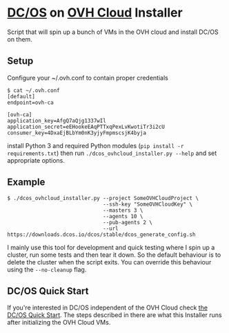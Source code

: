 # [DC/OS](https://dcos.io/) on [OVH Cloud](https://www.ovh.com/us/cloud/) Installer
Script that will spin up a bunch of VMs in the OVH cloud and install DC/OS on them.

## Setup
Configure your ~/.ovh.conf to contain proper credentials


```
$ cat ~/.ovh.conf
[default]
endpoint=ovh-ca

[ovh-ca]
application_key=AfgQ7aQjg1337wIl
application_secret=eEHookeEAqPTTxqPexLvKwotiTr3i2cU
consumer_key=4DxaEjBLbYm0nK3yjyFmpmscsjK4byja
```

install Python 3 and required Python modules (`pip install -r requirements.txt`) then run `./dcos_ovhcloud_installer.py --help` and set appropriate options.


## Example
```
$ ./dcos_ovhcloud_installer.py --project SomeOVHCloudProject \
                               --ssh-key "SomeOVHCloudKey" \
                               --masters 3 \
                               --agents 10 \
                               --pub-agents 2 \
                               --url https://downloads.dcos.io/dcos/stable/dcos_generate_config.sh
```

I mainly use this tool for development and quick testing where I spin up a cluster, run some tests and then tear it down. So the default behaviour is to delete the cluster when the script exits. You can override this behaviour using the `--no-cleanup` flag.

## DC/OS Quick Start
If you're interested in DC/OS independent of the OVH Cloud check [the DC/OS Quick Start](https://github.com/lloesche/dcos-ovh-cloud/blob/master/dcos-quickstart.md). The steps described in there are what this Installer runs after initializing the OVH Cloud VMs.
